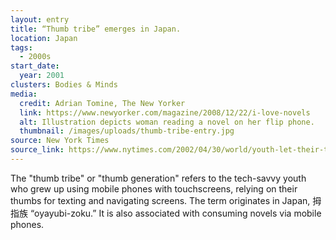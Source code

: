 ```yaml
---
layout: entry
title: “Thumb tribe” emerges in Japan.
location: Japan
tags:
  - 2000s
start_date:
  year: 2001
clusters: Bodies & Minds
media:
  credit: Adrian Tomine, The New Yorker
  link: https://www.newyorker.com/magazine/2008/12/22/i-love-novels
  alt: Illustration depicts woman reading a novel on her flip phone.
  thumbnail: /images/uploads/thumb-tribe-entry.jpg
source: New York Times
source_link: https://www.nytimes.com/2002/04/30/world/youth-let-their-thumbs-do-the-talking-in-japan.html
---
```

The "thumb tribe" or "thumb generation" refers to the tech-savvy youth who grew up using mobile phones with touchscreens, relying on their thumbs for texting and navigating screens. The term originates in Japan, 拇指族 “oyayubi-zoku.” It is also associated with consuming novels via mobile phones.